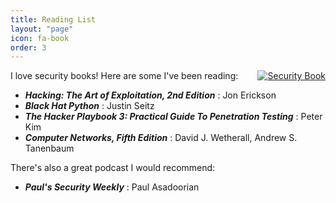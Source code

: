 ```yaml
---
title: Reading List
layout: "page"
icon: fa-book
order: 3
---
```

<div class="4u 12u$(mobile)" style="float: right">
    <div class="item">
        <a href="#" class="image fit"><img src="{{ 'assets/images/book.jpg' | relative_url }}" alt="Security Book"/></a>
    </div>
</div>
I love security books! Here are some I've been reading:

- ***Hacking: The Art of Exploitation, 2nd Edition*** : Jon Erickson
- ***Black Hat Python*** : Justin Seitz
- ***The Hacker Playbook 3: Practical Guide To Penetration Testing*** : Peter Kim
- ***Computer Networks, Fifth Edition*** : David J. Wetherall, Andrew S. Tanenbaum

There's also a great podcast I would recommend:

- ***Paul's Security Weekly*** : Paul Asadoorian